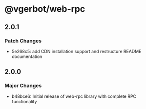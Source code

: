 # @vgerbot/web-rpc

## 2.0.1

### Patch Changes

- 5e268c5: add CDN installation support and restructure README documentation

## 2.0.0

### Major Changes

- b48bce6: Initial release of web-rpc library with complete RPC functionality
